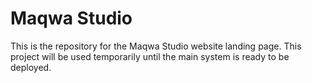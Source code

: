 # Maqwa Studio

This is the repository for the Maqwa Studio website landing page. This project will be used temporarily until the main system is ready to be deployed.